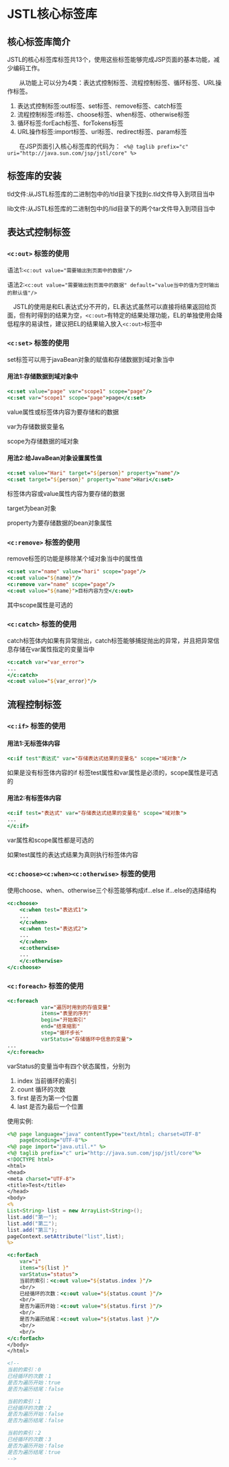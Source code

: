 # JSTL核心标签库

## 核心标签库简介

JSTL的核心标签库标签共13个，使用这些标签能够完成JSP页面的基本功能，减少编码工作。

　　从功能上可以分为4类：表达式控制标签、流程控制标签、循环标签、URL操作标签。

1. 表达式控制标签:out标签、set标签、remove标签、catch标签
2. 流程控制标签:if标签、choose标签、when标签、otherwise标签
3. 循环标签:forEach标签、forTokens标签
4. URL操作标签:import标签、url标签、redirect标签、param标签

　　在JSP页面引入核心标签库的代码为：` <%@ taglib prefix="c" uri="http://java.sun.com/jsp/jstl/core" %>` 

## 标签库的安装

tld文件:从JSTL标签库的二进制包中的/tld目录下找到c.tld文件导入到项目当中

lib文件:从JSTL标签库的二进制包中的/lid目录下的两个tar文件导入到项目当中

## 表达式控制标签

### `<c:out>` 标签的使用

语法1:`<c:out value="需要输出到页面中的数据"/>`

语法2:`<c:out value="需要输出到页面中的数据" default="value当中的值为空时输出的默认值"/>`

　JSTL的使用是和EL表达式分不开的，EL表达式虽然可以直接将结果返回给页面，但有时得到的结果为空，`<c:out>`有特定的结果处理功能，EL的单独使用会降低程序的易读性，建议把EL的结果输入放入`<c:out>`标签中

### `<c:set>` 标签的使用

set标签可以用于javaBean对象的赋值和存储数据到域对象当中

#### 用法1:存储数据到域对象中

```jsp
<c:set value="page" var="scope1" scope="page"/>
<c:set var="scope1" scope="page">page</c:set>
```

value属性或标签体内容为要存储和的数据

var为存储数据变量名

scope为存储数据的域对象

#### 用法2:给JavaBean对象设置属性值

```jsp
<c:set value="Hari" target="${person}" property="name"/>
<c:set target="${person}" property="name">Hari</c:set>
```

标签体内容或value属性内容为要存储的数据

target为bean对象

property为要存储数据的bean对象属性

### `<c:remove>` 标签的使用

remove标签的功能是移除某个域对象当中的属性值

```jsp
<c:set var="name" value="hari" scope="page"/>
<c:out value="${name}"/>
<c:remove var="name" scope="page"/>
<c:out value="${name}">目标内容为空</c:out>
```

其中scope属性是可选的

### `<c:catch>` 标签的使用

catch标签体内如果有异常抛出，catch标签能够捕捉抛出的异常，并且把异常信息存储在var属性指定的变量当中

```jsp
<c:catch var="var_error">
...
</c:catch>
<c:out value="${var_error}"/>
```

## 流程控制标签

### `<c:if>` 标签的使用

#### 用法1:无标签体内容

```jsp
<c:if test"表达式" var="存储表达式结果的变量名" scope="域对象"/>
```

如果是没有标签体内容的if 标签test属性和var属性是必须的，scope属性是可选的

#### 用法2:有标签体内容

```jsp
<c:if test="表达式" var="存储表达式结果的变量名" scope="域对象">
...
</c:if>
```

var属性和scope属性都是可选的

如果test属性的表达式结果为真则执行标签体内容

### `<c:choose><c:when><c:otherwise>` 标签的使用

使用choose、when、otherwise三个标签能够构成if…else if…else的选择结构

```jsp
<c:choose>
	<c:when test="表达式1">
    ...
    </c:when>
    <c:when test="表达式2">
    ...
    </c:when>
    <c:otherwise>
    ...
    </c:otherwise>
</c:choose>
```



### `<c:foreach>`  标签的使用

```jsp
<c:foreach
           var="遍历时用到的存值变量"
           items="表里的序列"
           begin="开始索引"
           end="结束缩影"
           step="循环步长"
           varStatus="存储循环中信息的变量">
...
</c:foreach>
```

varStatus的变量当中有四个状态属性，分别为

1. index 当前循环的索引
2. count  循环的次数
3. first  是否为第一个位置
4. last  是否为最后一个位置

使用实例:

```jsp
<%@ page language="java" contentType="text/html; charset=UTF-8"
    pageEncoding="UTF-8"%>
<%@ page import="java.util.*" %>
<%@ taglib prefix="c" uri="http://java.sun.com/jsp/jstl/core"%>
<!DOCTYPE html>
<html>
<head>
<meta charset="UTF-8">
<title>Test</title>
</head>
<body>
<%
List<String> list = new ArrayList<String>();
list.add("第一");
list.add("第二");
list.add("第三");
pageContext.setAttribute("list",list);
%>

<c:forEach
	var="i"
	items="${list }"
	varStatus="status">
	当前的索引：<c:out value="${status.index }"/>
	<br/>
	已经循环的次数：<c:out value="${status.count }"/>
	<br/>
	是否为遍历开始：<c:out value="${status.first }"/>
	<br/>
	是否为遍历结尾：<c:out value="${status.last }"/>
	<br/>
    <br/>
</c:forEach>
</body>
</html>

<!--
当前的索引：0 
已经循环的次数：1 
是否为遍历开始：true 
是否为遍历结尾：false 

当前的索引：1 
已经循环的次数：2 
是否为遍历开始：false 
是否为遍历结尾：false 

当前的索引：2 
已经循环的次数：3 
是否为遍历开始：false 
是否为遍历结尾：true 
-->
```

